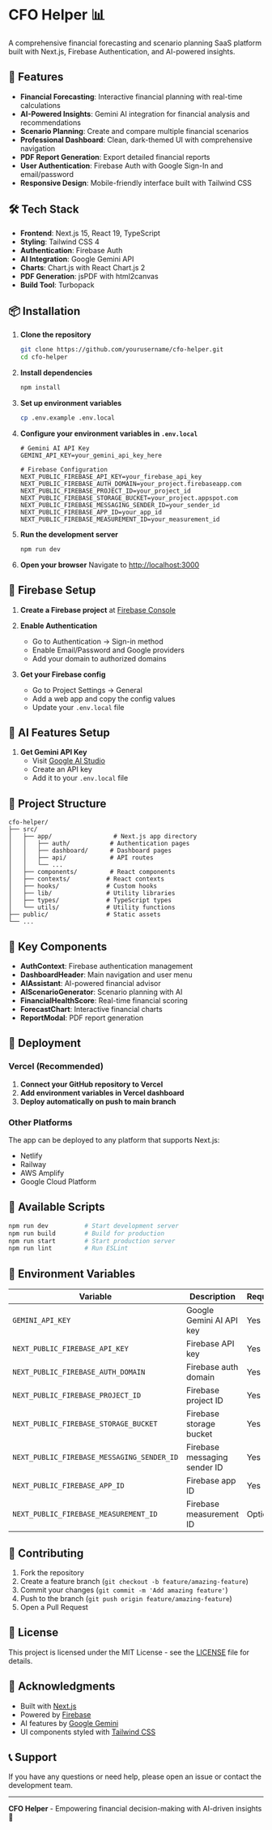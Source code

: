 # CFO Helper 📊

A comprehensive financial forecasting and scenario planning SaaS platform built with Next.js, Firebase Authentication, and AI-powered insights.

## 🚀 Features

- **Financial Forecasting**: Interactive financial planning with real-time calculations
- **AI-Powered Insights**: Gemini AI integration for financial analysis and recommendations
- **Scenario Planning**: Create and compare multiple financial scenarios
- **Professional Dashboard**: Clean, dark-themed UI with comprehensive navigation
- **PDF Report Generation**: Export detailed financial reports
- **User Authentication**: Firebase Auth with Google Sign-In and email/password
- **Responsive Design**: Mobile-friendly interface built with Tailwind CSS

## 🛠️ Tech Stack

- **Frontend**: Next.js 15, React 19, TypeScript
- **Styling**: Tailwind CSS 4
- **Authentication**: Firebase Auth
- **AI Integration**: Google Gemini API
- **Charts**: Chart.js with React Chart.js 2
- **PDF Generation**: jsPDF with html2canvas
- **Build Tool**: Turbopack

## 📦 Installation

1. **Clone the repository**
   ```bash
   git clone https://github.com/yourusername/cfo-helper.git
   cd cfo-helper
   ```

2. **Install dependencies**
   ```bash
   npm install
   ```

3. **Set up environment variables**
   ```bash
   cp .env.example .env.local
   ```

4. **Configure your environment variables in `.env.local`**
   ```env
   # Gemini AI API Key
   GEMINI_API_KEY=your_gemini_api_key_here

   # Firebase Configuration
   NEXT_PUBLIC_FIREBASE_API_KEY=your_firebase_api_key
   NEXT_PUBLIC_FIREBASE_AUTH_DOMAIN=your_project.firebaseapp.com
   NEXT_PUBLIC_FIREBASE_PROJECT_ID=your_project_id
   NEXT_PUBLIC_FIREBASE_STORAGE_BUCKET=your_project.appspot.com
   NEXT_PUBLIC_FIREBASE_MESSAGING_SENDER_ID=your_sender_id
   NEXT_PUBLIC_FIREBASE_APP_ID=your_app_id
   NEXT_PUBLIC_FIREBASE_MEASUREMENT_ID=your_measurement_id
   ```

5. **Run the development server**
   ```bash
   npm run dev
   ```

6. **Open your browser**
   Navigate to [http://localhost:3000](http://localhost:3000)

## 🔧 Firebase Setup

1. **Create a Firebase project** at [Firebase Console](https://console.firebase.google.com)

2. **Enable Authentication**
   - Go to Authentication → Sign-in method
   - Enable Email/Password and Google providers
   - Add your domain to authorized domains

3. **Get your Firebase config**
   - Go to Project Settings → General
   - Add a web app and copy the config values
   - Update your `.env.local` file

## 🤖 AI Features Setup

1. **Get Gemini API Key**
   - Visit [Google AI Studio](https://makersuite.google.com/app/apikey)
   - Create an API key
   - Add it to your `.env.local` file

## 📁 Project Structure

```
cfo-helper/
├── src/
│   ├── app/                 # Next.js app directory
│   │   ├── auth/           # Authentication pages
│   │   ├── dashboard/      # Dashboard pages
│   │   ├── api/            # API routes
│   │   └── ...
│   ├── components/         # React components
│   ├── contexts/          # React contexts
│   ├── hooks/             # Custom hooks
│   ├── lib/               # Utility libraries
│   ├── types/             # TypeScript types
│   └── utils/             # Utility functions
├── public/                # Static assets
└── ...
```

## 🎯 Key Components

- **AuthContext**: Firebase authentication management
- **DashboardHeader**: Main navigation and user menu
- **AIAssistant**: AI-powered financial advisor
- **AIScenarioGenerator**: Scenario planning with AI
- **FinancialHealthScore**: Real-time financial scoring
- **ForecastChart**: Interactive financial charts
- **ReportModal**: PDF report generation

## 🚀 Deployment

### Vercel (Recommended)

1. **Connect your GitHub repository to Vercel**
2. **Add environment variables in Vercel dashboard**
3. **Deploy automatically on push to main branch**

### Other Platforms

The app can be deployed to any platform that supports Next.js:
- Netlify
- Railway
- AWS Amplify
- Google Cloud Platform

## 📝 Available Scripts

```bash
npm run dev          # Start development server
npm run build        # Build for production
npm run start        # Start production server
npm run lint         # Run ESLint
```

## 🔐 Environment Variables

| Variable | Description | Required |
|----------|-------------|----------|
| `GEMINI_API_KEY` | Google Gemini AI API key | Yes |
| `NEXT_PUBLIC_FIREBASE_API_KEY` | Firebase API key | Yes |
| `NEXT_PUBLIC_FIREBASE_AUTH_DOMAIN` | Firebase auth domain | Yes |
| `NEXT_PUBLIC_FIREBASE_PROJECT_ID` | Firebase project ID | Yes |
| `NEXT_PUBLIC_FIREBASE_STORAGE_BUCKET` | Firebase storage bucket | Yes |
| `NEXT_PUBLIC_FIREBASE_MESSAGING_SENDER_ID` | Firebase messaging sender ID | Yes |
| `NEXT_PUBLIC_FIREBASE_APP_ID` | Firebase app ID | Yes |
| `NEXT_PUBLIC_FIREBASE_MEASUREMENT_ID` | Firebase measurement ID | Optional |

## 🤝 Contributing

1. Fork the repository
2. Create a feature branch (`git checkout -b feature/amazing-feature`)
3. Commit your changes (`git commit -m 'Add amazing feature'`)
4. Push to the branch (`git push origin feature/amazing-feature`)
5. Open a Pull Request

## 📄 License

This project is licensed under the MIT License - see the [LICENSE](LICENSE) file for details.

## 🙏 Acknowledgments

- Built with [Next.js](https://nextjs.org/)
- Powered by [Firebase](https://firebase.google.com/)
- AI features by [Google Gemini](https://deepmind.google/technologies/gemini/)
- UI components styled with [Tailwind CSS](https://tailwindcss.com/)

## 📞 Support

If you have any questions or need help, please open an issue or contact the development team.

---

**CFO Helper** - Empowering financial decision-making with AI-driven insights 🚀